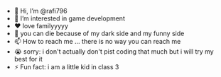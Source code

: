 - 👋 Hi, I’m @rafi796
- 👀 I’m interested in game development 
- ♥️ love familyyyyy
- 🤣 you can die because of my dark side and my funny side
- 📫 How to reach me ... there is no way you can reach me
- 😭 sorry: i don't actually don't pist coding that much but i will try my best for it
- ⚡ Fun fact: i am a little kid in class 3 

<!---
rafi796/rafi796 is a ✨ special ✨ repository because its `README.md` (this file) appears on your GitHub profile.
You can click the Preview link to take a look at your changes.
--->
